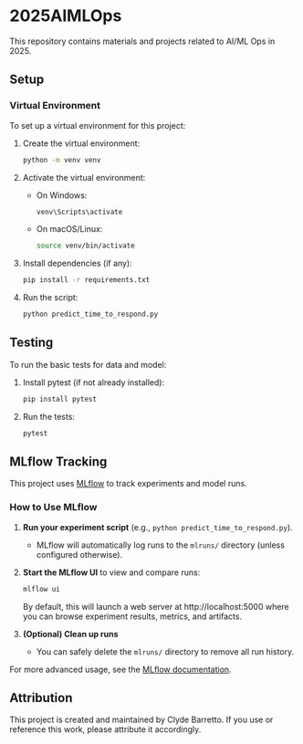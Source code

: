 # 2025AIMLOps

This repository contains materials and projects related to AI/ML Ops in 2025.

## Setup

### Virtual Environment

To set up a virtual environment for this project:

1. Create the virtual environment:
   ```bash
   python -m venv venv
   ```

2. Activate the virtual environment:
   - On Windows:
     ```bash
     venv\Scripts\activate
     ```
   - On macOS/Linux:
     ```bash
     source venv/bin/activate
     ```

3. Install dependencies (if any):
   ```bash
   pip install -r requirements.txt
   ```

4. Run the script:
   ```bash
   python predict_time_to_respond.py
   ```

## Testing

To run the basic tests for data and model:

1. Install pytest (if not already installed):
   ```bash
   pip install pytest
   ```
2. Run the tests:
   ```bash
   pytest
   ```

## MLflow Tracking

This project uses [MLflow](https://mlflow.org/) to track experiments and model runs.

### How to Use MLflow

1. **Run your experiment script** (e.g., `python predict_time_to_respond.py`).
   - MLflow will automatically log runs to the `mlruns/` directory (unless configured otherwise).

2. **Start the MLflow UI** to view and compare runs:
   ```bash
   mlflow ui
   ```
   By default, this will launch a web server at http://localhost:5000 where you can browse experiment results, metrics, and artifacts.

3. **(Optional) Clean up runs**
   - You can safely delete the `mlruns/` directory to remove all run history.

For more advanced usage, see the [MLflow documentation](https://mlflow.org/docs/latest/index.html).

## Attribution

This project is created and maintained by Clyde Barretto. If you use or reference this work, please attribute it accordingly.